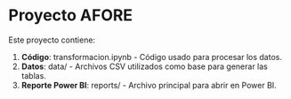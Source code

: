 # Proyecto AFORE

Este proyecto contiene:
1. **Código**: transformacion.ipynb - Código usado para procesar los datos.
2. **Datos**: data/ - Archivos CSV utilizados como base para generar las tablas.
3. **Reporte Power BI**: reports/ - Archivo principal para abrir en Power BI.
